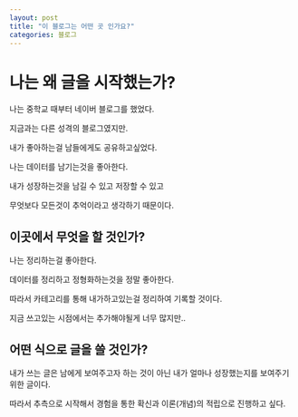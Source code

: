 ```yaml
---
layout: post
title: "이 블로그는 어떤 곳 인가요?"
categories: 블로그
---
```


# 나는 왜 글을 시작했는가?

나는 중학교 때부터 네이버 블로그를 했었다.

지금과는 다른 성격의 블로그였지만. 

내가 좋아하는걸 남들에게도 공유하고싶었다.

나는 데이터를 남기는것을 좋아한다.

내가 성장하는것을 남길 수 있고 저장할 수 있고

무엇보다 모든것이 추억이라고 생각하기 때문이다.



## 이곳에서 무엇을 할 것인가?

나는 정리하는걸 좋아한다. 

데이터를 정리하고 정형화하는것을 정말 좋아한다.

따라서 카테고리를 통해 내가하고있는걸 정리하여 기록할 것이다.

지금 쓰고있는 시점에서는 추가해야될게 너무 많지만..



## 어떤 식으로 글을 쓸 것인가?

내가 쓰는 글은 남에게 보여주고자 하는 것이 아닌 내가 얼마나 성장했는지를 보여주기 위한 글이다.

따라서 추측으로 시작해서 경험을 통한 확신과 이론(개념)의 적립으로 진행하고 싶다.